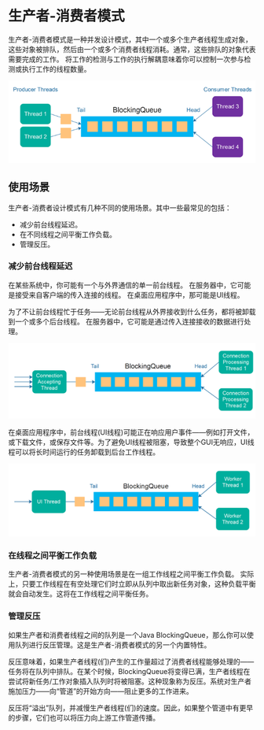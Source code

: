 # 生产者-消费者模式

生产者-消费者模式是一种并发设计模式，其中一个或多个生产者线程生成对象，这些对象被排队，然后由一个或多个消费者线程消耗。通常，这些排队的对象代表需要完成的工作。
将工作的检测与工作的执行解耦意味着你可以控制一次参与检测或执行工作的线程数量。

![生产者-消费者模式图示1](./image/producer-consumer-1.png)

## 使用场景
生产者-消费者设计模式有几种不同的使用场景。其中一些最常见的包括：
- 减少前台线程延迟。
- 在不同线程之间平衡工作负载。
- 管理反压。

### 减少前台线程延迟
在某些系统中，你可能有一个与外界通信的单一前台线程。
在服务器中，它可能是接受来自客户端的传入连接的线程。
在桌面应用程序中，那可能是UI线程。

为了不让前台线程忙于任务——无论前台线程从外界接收到什么任务，都将被卸载到一个或多个后台线程。
在服务器中，它可能是通过传入连接接收的数据进行处理。

![生产者-消费者模式图示2](./image/producer-consumer-2.png)

在桌面应用程序中，前台线程(UI线程)可能正在响应用户事件——例如打开文件，或下载文件，或保存文件等。为了避免UI线程被阻塞，导致整个GUI无响应，UI线程可以将长时间运行的任务卸载到后台工作线程。

![生产者-消费者模式图示3](./image/producer-consumer-3.png)

### 在线程之间平衡工作负载
生产者-消费者模式的另一种使用场景是在一组工作线程之间平衡工作负载。
实际上，只要工作线程在有空处理它们时立即从队列中取出新任务对象，这种负载平衡就会自动发生。这将在工作线程之间平衡任务。

### 管理反压
如果生产者和消费者线程之间的队列是一个Java BlockingQueue，那么你可以使用队列进行反压管理。这是生产者-消费者模式的另一个内置特性。

反压意味着，如果生产者线程(们)产生的工作量超过了消费者线程能够处理的——任务将在队列中排队。在某个时候，BlockingQueue将变得已满，生产者线程在尝试将新任务/工作对象插入队列时将被阻塞。这种现象称为反压。系统对生产者施加压力——向“管道”的开始方向——阻止更多的工作进来。

反压将“溢出”队列，并减慢生产者线程(们)的速度。因此，如果整个管道中有更早的步骤，它们也可以将压力向上游工作管道传播。

